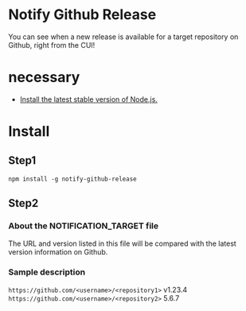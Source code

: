 # Notify Github Release

You can see when a new release is available for a target repository on Github, right from the CUI!

# necessary

- [Install the latest stable version of Node.js.](https://nodejs.org/)

# Install

## Step1

```
npm install -g notify-github-release
```

## Step2

### About the NOTIFICATION_TARGET file

The URL and version listed in this file will be compared with the latest version information on Github.

### Sample description

`https://github.com/<username>/<repository1>` v1.23.4  
`https://github.com/<username>/<repository2>` 5.6.7
